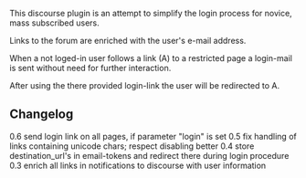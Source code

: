 This discourse plugin is an attempt to simplify the login process for novice, mass subscribed users.

Links to the forum are enriched with the user's e-mail address. 

When a not loged-in user follows a link (A) to a restricted page a login-mail is sent without need for further interaction.

After using the there provided login-link the user will be redirected to A.

## Changelog

0.6 send login link on all pages, if parameter "login" is set
0.5 fix handling of links containing unicode chars; respect disabling better
0.4 store destination_url's in email-tokens and redirect there during login procedure
0.3 enrich all links in notifications to discourse with user information


 